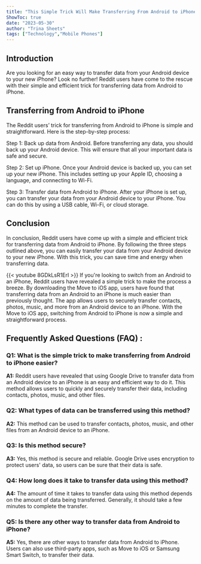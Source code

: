 ```yaml
---
title: "This Simple Trick Will Make Transferring From Android to iPhone a Breeze - Reddit Users Reveal All!"
ShowToc: true 
date: "2023-05-30"
author: "Trina Sheets" 
tags: ["Technology","Mobile Phones"]
---
```

## Introduction

Are you looking for an easy way to transfer data from your Android device to your new iPhone? Look no further! Reddit users have come to the rescue with their simple and efficient trick for transferring data from Android to iPhone.

## Transferring from Android to iPhone

The Reddit users’ trick for transferring from Android to iPhone is simple and straightforward. Here is the step-by-step process:

Step 1: Back up data from Android. Before transferring any data, you should back up your Android device. This will ensure that all your important data is safe and secure.

Step 2: Set up iPhone. Once your Android device is backed up, you can set up your new iPhone. This includes setting up your Apple ID, choosing a language, and connecting to Wi-Fi.

Step 3: Transfer data from Android to iPhone. After your iPhone is set up, you can transfer your data from your Android device to your iPhone. You can do this by using a USB cable, Wi-Fi, or cloud storage.

## Conclusion

In conclusion, Reddit users have come up with a simple and efficient trick for transferring data from Android to iPhone. By following the three steps outlined above, you can easily transfer your data from your Android device to your new iPhone. With this trick, you can save time and energy when transferring data.

{{< youtube 8GDkLsR1ErI >}} 
If you're looking to switch from an Android to an iPhone, Reddit users have revealed a simple trick to make the process a breeze. By downloading the Move to iOS app, users have found that transferring data from an Android to an iPhone is much easier than previously thought. The app allows users to securely transfer contacts, photos, music, and more from an Android device to an iPhone. With the Move to iOS app, switching from Android to iPhone is now a simple and straightforward process.

## Frequently Asked Questions (FAQ) :
### Q1: What is the simple trick to make transferring from Android to iPhone easier?

**A1:** Reddit users have revealed that using Google Drive to transfer data from an Android device to an iPhone is an easy and efficient way to do it. This method allows users to quickly and securely transfer their data, including contacts, photos, music, and other files. 

### Q2: What types of data can be transferred using this method?

**A2:** This method can be used to transfer contacts, photos, music, and other files from an Android device to an iPhone. 

### Q3: Is this method secure?

**A3:** Yes, this method is secure and reliable. Google Drive uses encryption to protect users' data, so users can be sure that their data is safe.

### Q4: How long does it take to transfer data using this method?

**A4:** The amount of time it takes to transfer data using this method depends on the amount of data being transferred. Generally, it should take a few minutes to complete the transfer. 

### Q5: Is there any other way to transfer data from Android to iPhone?

**A5:** Yes, there are other ways to transfer data from Android to iPhone. Users can also use third-party apps, such as Move to iOS or Samsung Smart Switch, to transfer their data.


